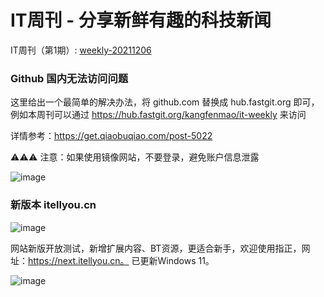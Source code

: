 # IT周刊 - 分享新鲜有趣的科技新闻

IT周刊（第1期）: [weekly-20211206](weekly-20211206.md)

### Github 国内无法访问问题

这里给出一个最简单的解决办法，将 github.com 替换成 hub.fastgit.org 即可，例如本周刊可以通过 https://hub.fastgit.org/kangfenmao/it-weekly 来访问  

详情参考：https://get.qiaobuqiao.com/post-5022  

⚠️⚠️⚠️ 注意：如果使用镜像网站，不要登录，避免账户信息泄露

![image](https://user-images.githubusercontent.com/8253512/145137280-cfc55367-95ae-4bf5-91ae-f4a45cce0fcb.png)

### 新版本 itellyou.cn

![image](https://user-images.githubusercontent.com/8253512/145138539-9a981ea6-3e1f-45ae-9f5a-ddd1c296ce17.png)

网站新版开放测试，新增扩展内容、BT资源，更适合新手，欢迎使用指正，网址：https://next.itellyou.cn。 已更新Windows 11。

![image](https://user-images.githubusercontent.com/8253512/145138352-f70f9644-41bb-4500-8137-487ced116cbb.png)

